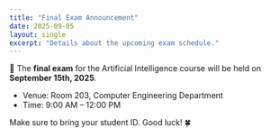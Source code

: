 ```yaml
---
title: "Final Exam Announcement"
date: 2025-09-05
layout: single
excerpt: "Details about the upcoming exam schedule."
---
```



📢 The **final exam** for the Artificial Intelligence course will be held on **September 15th, 2025**.  
- Venue: Room 203, Computer Engineering Department  
- Time: 9:00 AM – 12:00 PM  

Make sure to bring your student ID. Good luck! 🍀
